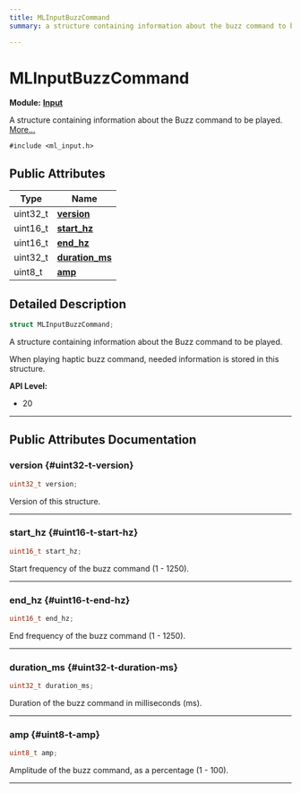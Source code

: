 ```yaml
---
title: MLInputBuzzCommand
summary: a structure containing information about the buzz command to be played. 

---
```


# MLInputBuzzCommand

**Module:** **[Input](/api-ref/api/Modules/group___input/group___input.md)**



A structure containing information about the Buzz command to be played.  [More...](#detailed-description)


`#include <ml_input.h>`

## Public Attributes

| Type           | Name           |
| -------------- | -------------- |
| uint32_t | **[version](/api-ref/api/Modules/group___input/struct_m_l_input_buzz_command.md#uint32-t-version)**  |
| uint16_t | **[start_hz](/api-ref/api/Modules/group___input/struct_m_l_input_buzz_command.md#uint16-t-start-hz)**  |
| uint16_t | **[end_hz](/api-ref/api/Modules/group___input/struct_m_l_input_buzz_command.md#uint16-t-end-hz)**  |
| uint32_t | **[duration_ms](/api-ref/api/Modules/group___input/struct_m_l_input_buzz_command.md#uint32-t-duration-ms)**  |
| uint8_t | **[amp](/api-ref/api/Modules/group___input/struct_m_l_input_buzz_command.md#uint8-t-amp)**  |

## Detailed Description

```cpp
struct MLInputBuzzCommand;
```

A structure containing information about the Buzz command to be played. 


When playing haptic buzz command, needed information is stored in this structure. 




**API Level:**
  * 20




-----------
## Public Attributes Documentation

### version {#uint32-t-version}

```cpp
uint32_t version;
```


Version of this structure. 





-----------

### start_hz {#uint16-t-start-hz}

```cpp
uint16_t start_hz;
```


Start frequency of the buzz command (1 - 1250). 





-----------

### end_hz {#uint16-t-end-hz}

```cpp
uint16_t end_hz;
```


End frequency of the buzz command (1 - 1250). 





-----------

### duration_ms {#uint32-t-duration-ms}

```cpp
uint32_t duration_ms;
```


Duration of the buzz command in milliseconds (ms). 





-----------

### amp {#uint8-t-amp}

```cpp
uint8_t amp;
```


Amplitude of the buzz command, as a percentage (1 - 100). 





-----------

